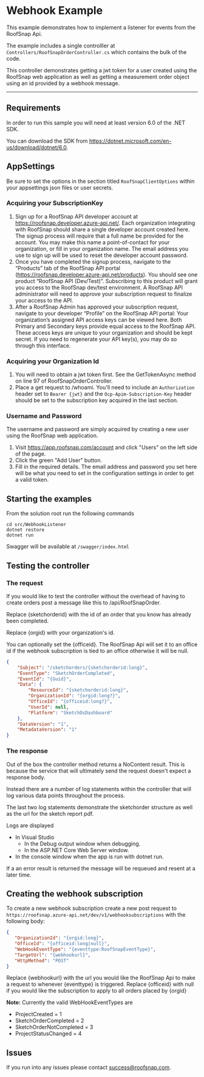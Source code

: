 # Webhook Example

This example demonstrates how to implement a listener for events from the RoofSnap Api.

The example includes a single controlller at `Controllers/RoofSnapOrderController.cs` which contains the bulk of the
code.

This controller demonstrates getting a jwt token for a user created using the RoofSnap web application as well as
getting
a measurement order object using an id provided by a webhook message.

***

## Requirements

In order to run this sample you will need at least version 6.0 of the .NET SDK.

You can download the SDK from https://dotnet.microsoft.com/en-us/download/dotnet/6.0.

## AppSettings

Be sure to set the options in the section titled `RoofSnapClientOptions` within your appsettings json files or user
secrets.

### Acquiring your SubscriptionKey

1. Sign up for a RoofSnap API developer account at https://roofsnap.developer.azure-api.net/.
   Each organization integrating with RoofSnap should share a single developer account
   created here. The signup process will require that a full name be provided for the
   account. You may make this name a point-of-contact for your organization, or fill in your
   organization name. The email address you use to sign up will be used to reset the
   developer account password.
2. Once you have completed the signup process, navigate to the “Products” tab of the
   RoofSnap API portal (https://roofsnap.developer.azure-api.net/products). You should see one
   product “RoofSnap API (Dev/Test)”. Subscribing to this product will grant you access to
   the RoofSnap dev/test environment. A RoofSnap API administrator will need to approve
   your subscription request to finalize your access to the API.
3. After a RoofSnap Admin has approved your subscription request, navigate to your
   developer “Profile” on the RoofSnap API portal:
   Your organization’s assigned API access keys can be viewed here. Both Primary and
   Secondary keys provide equal access to the RoofSnap API. These access keys are
   unique to your organization and should be kept secret. If you need to regenerate your
   API key(s), you may do so through this interface.

### Acquiring your Organization Id
1. You will need to obtain a jwt token first. See the GetTokenAsync method on line 97 of RoofSnapOrderController.
2. Place a get request to /whoami. You'll need to include an `Authorization` header set to `Bearer {jwt}` and the `Ocp-Apim-Subscription-Key` header should be set to the subscription key acquired in the last section.

### Username and Password

The username and password are simply acquired by creating a new user using the RoofSnap web application.

1. Visit https://app.roofsnap.com/account and click "Users" on the left side of the page.
2. Click the green "Add User" button.
3. Fill in the required details. The email address and password you set here will be what you need to set in the
   configuration settings in order to get a valid token.

## Starting the examples
From the solution root run the following commands
```shell
cd src/WebhookListener
dotnet restore
dotnet run
```

Swagger will be available at `/swagger/index.html`

## Testing the controller

### The request

If you would like to test the controller without the overhead of having to create orders post a message like this to
/api/RoofSnapOrder.

Replace {sketchorderid} with the id of an order that you know has already been completed.

Replace {orgid} with your organization's id.

You can optionally set the {officeid}. The RoofSnap Api will set it to an office id if the webhook subscription
is tied to an office otherwise it will be null.

```json
{
    "Subject": "/sketchorders/{sketchorderid:long}",
    "EventType": "SketchOrderCompleted",
    "EventId": "{Guid}",
    "Data": {
        "ResourceId": "{sketchorderid:long}",
        "OrganizationId": "{orgid:long?}",
        "OfficeId": "{officeid:long?}",
        "UserId": null,
        "Platform": "SketchOsDashboard"
    },
    "DataVersion": "1",
    "MetadataVersion": "1"
}
```

### The response

Out of the box the controller method returns a NoContent result. This is because the service
that will ultimately send the request doesn't expect a response body.

Instead there are a number of log statements within the controller that will log various data points throughout the
process.

The last two log statements demonstrate the sketchorder structure as well as the url for the sketch report pdf.

Logs are displayed

- In Visual Studio
    - In the Debug output window when debugging.
    - In the ASP.NET Core Web Server window.
- In the console window when the app is run with dotnet run.

If a an error result is returned the message will be requeued and resent at a later time.

## Creating the webhook subscription
To create a new webhook subscription create a new post request to ``https://roofsnap.azure-api.net/dev/v1/webhooksubscriptions`` with the following body:
```json
{
   "OrganizationId": "{orgid:long}",
   "OfficeId": "{officeid:long|null}",
   "WebHookEventType": "{eventtype:RoofSnapEventType}",
   "TargetUrl": "{webhookurl}",
   "HttpMethod": "POST"
}
```

Replace {webhookurl} with the url you would like the RoofSnap Api to make a request to whenever {eventtype} is triggered.
Replace {officeid} with null if you would like the subscription to apply to all orders placed by {orgid}

**Note:** Currently the valid WebHookEventTypes are 
- ProjectCreated = 1
- SketchOrderCompleted = 2
- SketchOrderNotCompleted = 3
- ProjectStatusChanged = 4

## Issues
If you run into any issues please contact success@roofsnap.com.